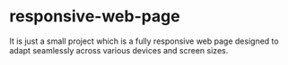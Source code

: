 # responsive-web-page
It is just a small  project  which is a fully responsive web page designed to adapt seamlessly across various devices and screen sizes.
